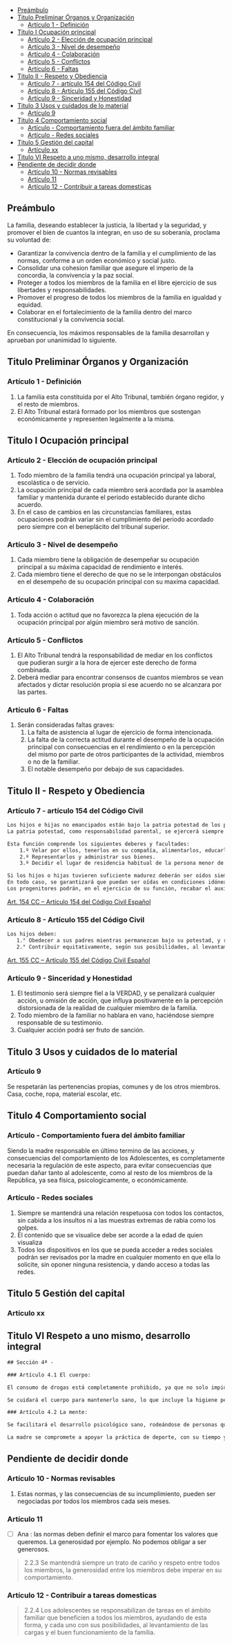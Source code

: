 
- [Preámbulo](#preámbulo)
- [Titulo Preliminar Órganos y Organización](#titulo-preliminar-órganos-y-organización)
  - [Artículo 1 - Definición](#artículo-1---definición)
- [Titulo I Ocupación principal](#titulo-i-ocupación-principal)
  - [Artículo 2 - Elección de ocupación principal](#artículo-2---elección-de-ocupación-principal)
  - [Artículo 3 - Nivel de desempeño](#artículo-3---nivel-de-desempeño)
  - [Artículo 4 - Colaboración](#artículo-4---colaboración)
  - [Artículo 5 - Conflictos](#artículo-5---conflictos)
  - [Artículo 6 - Faltas](#artículo-6---faltas)
- [Titulo II - Respeto y Obediencia](#titulo-ii---respeto-y-obediencia)
  - [Artículo 7 - artículo 154 del Código Civil](#artículo-7---artículo-154-del-código-civil)
  - [Artículo 8 - Artículo 155 del Código Civil](#artículo-8---artículo-155-del-código-civil)
  - [Artículo 9 - Sinceridad y Honestidad](#artículo-9---sinceridad-y-honestidad)
- [Titulo 3 Usos y cuidados de lo material](#titulo-3-usos-y-cuidados-de-lo-material)
  - [Artículo 9](#artículo-9)
- [Titulo 4 Comportamiento social](#titulo-4-comportamiento-social)
  - [Artículo - Comportamiento fuera del ámbito familiar](#artículo---comportamiento-fuera-del-ámbito-familiar)
  - [Artículo - Redes sociales](#artículo---redes-sociales)
- [Titulo 5 Gestión del capital](#titulo-5-gestión-del-capital)
  - [Artículo xx](#artículo-xx)
- [Titulo VI Respeto a uno  mismo, desarrollo integral](#titulo-vi-respeto-a-uno--mismo-desarrollo-integral)
- [Pendiente de decidir donde](#pendiente-de-decidir-donde)
  - [Artículo 10 - Normas revisables](#artículo-10---normas-revisables)
  - [Artículo 11](#artículo-11)
  - [Artículo 12 - Contribuir a tareas domesticas](#artículo-12---contribuir-a-tareas-domesticas)

## Preámbulo

La familia, deseando establecer la justicia, la libertad y la seguridad, y promover el bien de cuantos la integran, en uso de su soberanía, proclama su voluntad de:

- Garantizar la convivencia dentro de la familia y el cumplimiento de las normas, conforme a un orden económico y social justo.
- Consolidar una cohesion familiar que asegure el imperio de la concordia, la convivencia y la paz social.
- Proteger a todos los miembros de la familia en el libre ejercicio de sus libertades y responsabilidades.
- Promover el progreso de todos los miembros de la familia en igualdad y equidad.
- Colaborar en el fortalecimiento de la familia dentro del marco constitucional y la convivencia social.
  
En consecuencia, los máximos responsables de la familia desarrollan y aprueban por unanimidad lo siguiente.

## Titulo Preliminar Órganos y Organización

### Artículo 1 - Definición

1. La familia esta constituida por el Alto Tribunal, también órgano regidor, y el resto de miembros.
2. El Alto Tribunal estará formado por los miembros que sostengan económicamente y representen legalmente a la misma.

## Titulo I Ocupación principal

### Artículo 2 - Elección de ocupación principal

1. Todo miembro de la familia tendrá una ocupación principal ya laboral, escolástica o de servicio.
2. La ocupación principal de cada miembro será acordada por la asamblea familiar y mantenida durante el periodo establecido durante dicho acuerdo.
3. En el caso de cambios en las circunstancias familiares, estas ocupaciones podrán variar sin el cumplimiento del periodo acordado pero siempre con el beneplácito del tribunal superior.

### Artículo 3 - Nivel de desempeño

1. Cada miembro tiene la obligación de desempeñar su ocupación principal a su máxima capacidad de rendimiento e interés.
2. Cada miembro tiene el derecho de que no se le interpongan obstáculos en el desempeño de su ocupación principal con su maxima capacidad.

### Artículo 4 - Colaboración

1. Toda acción o actitud que no favorezca la plena ejecución de la ocupación principal por algún miembro será motivo de sanción.

### Artículo 5 - Conflictos

1. El Alto Tribunal tendrá la responsabilidad de mediar en los conflictos que pudieran surgir a la hora de ejercer este derecho de forma combinada.
2. Deberá mediar para encontrar consensos de cuantos miembros se vean afectados y dictar resolución propia si ese acuerdo no se alcanzara por las partes.

### Artículo 6 - Faltas

1. Serán consideradas faltas graves:
    1. La falta de asistencia al lugar de ejercicio de forma intencionada.
    2. La falta de la correcta actitud durante el desempeño de la ocupación principal con consecuencias en el rendimiento o en la percepción del mismo por parte de otros participantes de la actividad, miembros o no de la familiar.
    3. El notable desempeño por debajo de sus capacidades.

## Titulo II - Respeto y Obediencia

### Artículo 7 - artículo 154 del Código Civil

``` txt
Los hijos e hijas no emancipados están bajo la patria potestad de los progenitores.
La patria potestad, como responsabilidad parental, se ejercerá siempre en interés de los hijos e hijas, de acuerdo con su personalidad, y con respeto a sus derechos, su integridad física y mental.

Esta función comprende los siguientes deberes y facultades:
    1.º Velar por ellos, tenerlos en su compañía, alimentarlos, educarlos y procurarles una formación integral.
    2.º Representarlos y administrar sus bienes.
    3.º Decidir el lugar de residencia habitual de la persona menor de edad, que solo podrá ser modificado con el consentimiento de ambos progenitores o, en su defecto, por autorización judicial.

Si los hijos o hijas tuvieren suficiente madurez deberán ser oídos siempre antes de adoptar decisiones que les afecten sea en procedimiento contencioso o de mutuo acuerdo.
En todo caso, se garantizará que puedan ser oídas en condiciones idóneas, en términos que les sean accesibles, comprensibles y adaptados a su edad, madurez y circunstancias, recabando el auxilio de especialistas cuando ello fuera necesario.
Los progenitores podrán, en el ejercicio de su función, recabar el auxilio de la autoridad.

```

[Art. 154 CC – Artículo 154 del Código Civil Español](https://www.ccivil.es/articulo-154-del-codigo-civil/)

### Artículo 8 - Artículo 155 del Código Civil

``` txt
Los hijos deben:
   1.° Obedecer a sus padres mientras permanezcan bajo su potestad, y respetarles siempre.
   2.° Contribuir equitativamente, según sus posibilidades, al levantamiento de las cargas de la familia mientras convivan con ella.
```

[Art. 155 CC – Artículo 155 del Código Civil Español](https://www.ccivil.es/articulo-155-del-codigo-civil/)

### Artículo 9 - Sinceridad y Honestidad

1. El testimonio será siempre fiel a la VERDAD, y se penalizará cualquier acción, u omisión de acción, que influya positivamente en la percepción distorsionada de la realidad de cualquier miembro de la familia.
2. Todo miembro de la familiar no hablara en vano, haciéndose siempre responsable de su testimonio.
3. Cualquier acción podrá ser fruto de sanción.

## Titulo 3 Usos y cuidados de lo material

### Artículo 9

Se respetarán las pertenencias propias, comunes y de los otros miembros. Casa, coche, ropa, material escolar, etc.

## Titulo 4 Comportamiento social

### Artículo - Comportamiento fuera del ámbito familiar

Siendo la madre responsable en último termino de las acciones, y consecuencias del comportamiento de los Adolescentes, es completamente necesaria la regulación de este aspecto, para evitar consecuencias que puedan dañar tanto al adolescente, como al resto de los miembros de la República, ya sea física, psicologicamente, o económicamente.

### Artículo - Redes sociales

1. Siempre se mantendrá una relación respetuosa con todos los contactos, sin cabida a los insultos ni a las muestras extremas de rabia como los golpes.
2. El contenido que se visualice debe ser acorde a la edad de quien visualiza
3. Todos los dispositivos en los que se pueda acceder a redes sociales podrán ser revisados por la madre en cualquier momento en que ella lo solicite, sin oponer ninguna resistencia, y dando acceso a todas las redes.

## Titulo 5 Gestión del capital

### Artículo xx

## Titulo VI Respeto a uno  mismo, desarrollo integral

``` txt
## Sección 4ª - 

### Artículo 4.1 El cuerpo:

El consumo de drogas está completamente prohibido, ya que no solo impide el correcto comportamiento, sino que también afecta al desarrollo presente y futuro del adolescente, pudiendo dejar secuelas permanentes.

Se cuidará el cuerpo para mantenerlo sano, lo que incluye la higiene personal diaria, y el deporte.

### Artículo 4.2 La mente:

Se facilitará el desarrollo psicológico sano, rodeándose de personas que no puedan dañar al Adolescente, que aporten hábitos de vida saludables, y escuchando las opiniones de los adultos. 

La madre se compromete a apoyar la práctica de deporte, con su tiempo y dinero.
```

## Pendiente de decidir donde

### Artículo 10 - Normas revisables

1. Estas normas, y las consecuencias de su incumplimiento, pueden ser negociadas por todos los miembros cada seis meses.

### Artículo 11

- [ ] Ana : las normas deben definir el marco para fomentar los valores que queremos. La generosidad por ejemplo. No podemos obligar a ser generosos.

> 2.2.3 Se mantendrá siempre un trato de cariño y respeto entre todos los miembros, la generosidad entre los miembros debe imperar en su comportamiento.

### Artículo 12 - Contribuir a tareas domesticas

> 2.2.4 Los adolescentes se responsabilizan de tareas en el ámbito familiar que beneficien a todos los miembros, ayudando de esta forma, y cada uno con sus posibilidades, al levantamiento de las cargas y el buen funcionamiento de la familia.
